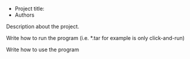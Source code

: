 - Project title:
- Authors


Description about the project.

Write how to run the program (i.e. *.tar for example is only click-and-run)

Write how to use the program

